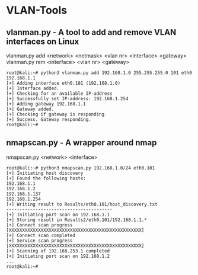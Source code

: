 # VLAN-Tools

## vlanman.py - A tool to add and remove VLAN interfaces on Linux  
  
vlanman.py add &lt;network&gt; &lt;netmask&gt; &lt;vlan nr&gt; &lt;interface&gt; &lt;gateway&gt;  
vlanman.py rem &lt;interface&gt; &lt;vlan nr&gt; &lt;gateway&gt;  

```
root@kali:~# python3 vlanman.py add 192.168.1.0 255.255.255.0 101 eth0 192.168.1.1  
[+] Adding interface eth0.101 (192.168.1.0)  
[+] Interface added.  
[+] Checking for an available IP-address   
[+] Successfully set IP-address: 192.168.1.254  
[+] Adding gateway 192.168.1.1  
[+] Gateway added.  
[+] Checking if gateway is responding  
[+] Success. Gateway responding.  
root@kali:~#  
```
  
## nmapscan.py - A wrapper around nmap  

nmapscan.py &lt;network&gt; &lt;interface&gt;
```
root@kali:~# python3 nmapscan.py 192.168.1.0/24 eth0.101  
[+] Initiating host discovery  
[+] Found the following hosts:  
192.168.1.1  
192.168.1.2  
192.168.1.137  
192.168.1.254  
[+] Writing result to Results/eth0.101/host_discovery.txt  
----------------------------------------  
[+] Initiating port scan on 192.168.1.1  
[+] Storing result in Results2/eth0.101/192.168.1.1.*  
[+] Connect scan progress  
[XXXXXXXXXXXXXXXXXXXXXXXXXXXXXXXXXXXXXXXXXXXXXXXXXX]  
[+] Connect scan completed  
[+] Service scan progress  
[XXXXXXXXXXXXXXXXXXXXXXXXXXXXXXXXXXXXXXXXXXXXXXXXXX]  
[+] Scanning of 192.168.253.1 completed  
[+] Initiating port scan on 192.168.1.2
...  
root@kali:~#
```
